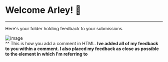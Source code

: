 # Welcome Arley! 👋 
--------------------------------------------------------------------
Here's your folder holding feedback to your submissions.

![image](https://github.com/AGENTno6/mesa_ffg_work_folder/assets/114108199/1edfe20b-12c1-40e6-85cb-01391cd6cde9)
<br> ^^ This is how you add a comment in HTML. 
**Ive added all of my feedback to you within a comment. I also placed  my feedback as close as possible to the element in which I'm referring to**
